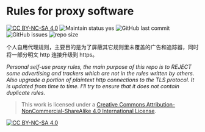 # Rules for proxy software
 [![CC BY-NC-SA 4.0][cc-by-nc-sa-shield]][cc-by-nc-sa] ![Maintain status yes](https://img.shields.io/badge/Maintained%3F-yes-green.svg) ![GitHub last commit](https://img.shields.io/github/last-commit/MitaZ/Better_Filter) ![GitHub issues](https://img.shields.io/github/issues/MitaZ/Better_Filter) ![repo size](https://img.shields.io/github/repo-size/MitaZ/Better_Filter) 

个人自用代理规则，主要目的是为了屏蔽其它规则里未覆盖的广告和追踪器，同时将一部分明文 http 连接升级到 https。

*Personal self-use proxy rules, the main purpose of this repo is to REJECT some advertising and trackers which are not in the rules written by others. Also upgrade a portion of plaintext http connections to the TLS protocol. It is updated from time to time. I'll try to ensure that it does not contain duplicate rules.*


> This work is licensed under a
> [Creative Commons Attribution-NonCommercial-ShareAlike 4.0 International License][cc-by-nc-sa].

[![CC BY-NC-SA 4.0][cc-by-nc-sa-image]][cc-by-nc-sa]

[cc-by-nc-sa]: http://creativecommons.org/licenses/by-nc-sa/4.0/
[cc-by-nc-sa-image]: https://licensebuttons.net/l/by-nc-sa/4.0/88x31.png
[cc-by-nc-sa-shield]: https://img.shields.io/badge/License-CC%20BY--NC--SA%204.0-lightgrey.svg
